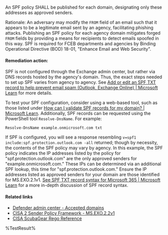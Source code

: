 An SPF policy SHALL be published for each domain, designating only these addresses as approved senders.

Rationale: An adversary may modify the `FROM` field of an email such that it appears to be a legitimate email sent by an agency, facilitating phishing attacks. Publishing an SPF policy for each agency domain mitigates forged `FROM` fields by providing a means for recipients to detect emails spoofed in this way. SPF is required for FCEB departments and agencies by Binding Operational Directive (BOD) 18-01, "Enhance Email and Web Security".

#### Remediation action:

SPF is not configured through the Exchange admin center, but rather via DNS records hosted by the agency's domain. Thus, the exact steps needed to set up SPF varies from agency to agency. See [Add or edit an SPF TXT record to help prevent email spam (Outlook, Exchange Online) | Microsoft Learn](https://learn.microsoft.com/en-us/microsoft-365/admin/get-help-with-domains/create-dns-records-at-any-dns-hosting-provider?view=o365-worldwide#add-or-edit-an-spf-txt-record-to-help-prevent-email-spam-outlook-exchange-online) for more details.

To test your SPF configuration, consider using a web-based tool, such as those listed under [How can I validate SPF records for my domain? | Microsoft Learn](https://learn.microsoft.com/en-us/microsoft-365/admin/setup/domains-faq?view=o365-worldwide#how-can-i-validate-spf-records-for-my-domain). Additionally, SPF records can be requested using the PowerShell tool `Resolve-DnsName`. For example:

`Resolve-DnsName example.onmicrosoft.com txt`

If SPF is configured, you will see a response resembling `v=spf1 include:spf.protection.outlook.com -all` returned; though by necessity, the contents of the SPF policy may vary by agency. In this example, the SPF policy indicates the IP addresses listed by the policy for "spf.protection.outlook.com" are the only approved senders for "example.onmicrosoft.com." These IPs can be determined via an additional SPF lookup, this time for "spf.protection.outlook.com." Ensure the IP addresses listed as approved senders for your domain are those identified for MS.EXO.2.1v1. [See SPF TXT record syntax for Microsoft 365 | Microsoft Learn](https://learn.microsoft.com/en-us/microsoft-365/security/office-365-security/email-authentication-anti-spoofing?view=o365-worldwide#spf-txt-record-syntax-for-microsoft-365) for a more in-depth discussion of SPF record syntax.

#### Related links

* [Defender admin center - Accepted domains](https://admin.exchange.microsoft.com/#/accepteddomains)
* [CISA 2 Sender Policy Framework - MS.EXO.2.2v1](https://github.com/cisagov/ScubaGear/blob/main/PowerShell/ScubaGear/baselines/exo.md#msexo22v1)
* [CISA ScubaGear Rego Reference](https://github.com/cisagov/ScubaGear/blob/main/PowerShell/ScubaGear/Rego/EXOConfig.rego#L75)

<!--- Results --->
%TestResult%